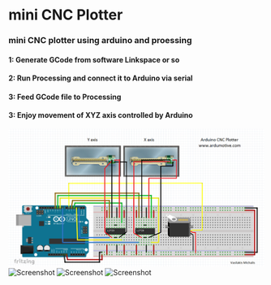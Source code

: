 # mini CNC Plotter
### mini CNC plotter using arduino and proessing


#### 1: Generate GCode from software Linkspace or so
#### 2: Run Processing and connect it to Arduino via serial
#### 3: Feed GCode file to Processing
#### 3: Enjoy movement of XYZ axis controlled by Arduino 

![Screenshot](https://raw.githubusercontent.com/sandverm/mini_CNC_Plotter/master/mini_cnc_arduino.png)
![Screenshot](https://raw.githubusercontent.com/sandverm/mini_CNC_Plotter/master/mini_cnc_arduino_1.jpg)
![Screenshot](https://raw.githubusercontent.com/sandverm/mini_CNC_Plotter/master/mini_cnc_arduino_2.jpg)
![Screenshot](https://raw.githubusercontent.com/sandverm/mini_CNC_Plotter/master/mini_cnc_arduino_3.jpg)

